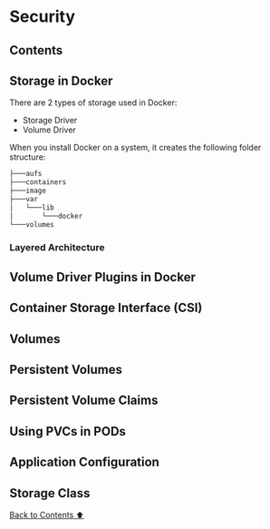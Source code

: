 # Security

## Contents

## Storage in Docker

There are 2 types of storage used in Docker:

- Storage Driver
- Volume Driver

When you install Docker on a system, it creates the following folder structure:

```bash
├───aufs
├───containers
├───image
├───var
│   └───lib
│       └───docker
└───volumes
```

### Layered Architecture



## Volume Driver Plugins in Docker

## Container Storage Interface (CSI)

## Volumes

## Persistent Volumes

## Persistent Volume Claims

## Using PVCs in PODs

## Application Configuration

## Storage Class

[Back to Contents ⬆](#Contents)
